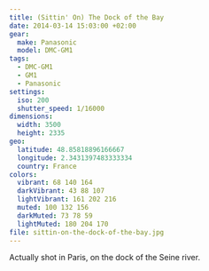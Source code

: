 ```yaml
---
title: (Sittin' On) The Dock of the Bay
date: 2014-03-14 15:03:00 +02:00
gear:
  make: Panasonic
  model: DMC-GM1
tags:
  - DMC-GM1
  - GM1
  - Panasonic
settings:
  iso: 200
  shutter_speed: 1/16000
dimensions:
  width: 3500
  height: 2335
geo:
  latitude: 48.85818896166667
  longitude: 2.3431397483333334
  country: France
colors:
  vibrant: 68 140 164
  darkVibrant: 43 88 107
  lightVibrant: 161 202 216
  muted: 100 132 156
  darkMuted: 73 78 59
  lightMuted: 180 204 170
file: sittin-on-the-dock-of-the-bay.jpg
---
```


Actually shot in Paris, on the dock of the Seine river.
